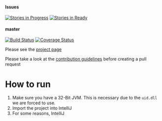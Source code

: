 #### Issues
[![Stories in Progress](https://badge.waffle.io/micheljung/downlords-faf-client.png?label=in%20progress&title=In%20Progress)](https://waffle.io/micheljung/downlords-faf-client)
[![Stories in Ready](https://badge.waffle.io/micheljung/downlords-faf-client.png?label=Ready&title=Up%20For%20Grabs)](https://waffle.io/micheljung/downlords-faf-client)
#### master
[![Build Status](https://travis-ci.org/micheljung/downlords-faf-client.svg?branch=master)](https://travis-ci.org/micheljung/downlords-faf-client)
[![Coverage Status](https://coveralls.io/repos/micheljung/downlords-faf-client/badge.svg)](https://coveralls.io/r/micheljung/downlords-faf-client)

Please see the [project page](http://micheljung.github.io/downlords-faf-client/)

Please take a look at the [contribution guidelines](https://github.com/micheljung/downlords-faf-client/wiki/Contribution-guidelines) before creating a pull request


# How to run

1. Make sure you have a 32-Bit JVM. This is necessary due to the `uid.dll` we are forced to use.
1. Import the project into IntelliJ
1. For some reasons, IntelliJ
